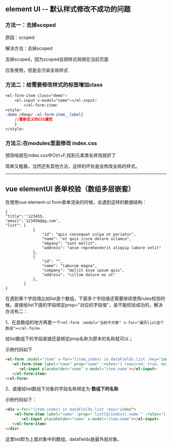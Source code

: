 ## element UI -- 默认样式修改不成功的问题

### 方法一：去掉scoped 

原因：scoped 

解决方法：去掉scoped 

去掉scoped，因为scoped会把样式局限在当前页面

应急使用，但是会污染全局样式

### 方法二：给需要修改样式的标签增加class

```css
<el-form-item class="demo">
    <el-input v-model="name"></el-input>
        </el-form-item>
<style>
.demo /deep/ .el-form-item__label{
    //重新定义的CSS属性    
    }    
</style>
```



### 方法三:在modules里面修改 index.css

想改啥就在index.css中Ctrl+F,找到元素类名修改就好了

简单又粗暴。当然还有其他方法，这样的坏处是会修改全局的样式。

---

## vue elementUI 表单校验（数组多层嵌套）

在使用vue element-ui form表单渲染的时候，会遇到这样的数据结构：

```
{
"title":''123455,
"email":'123456@qq.com',
"list": [
            {
                "id": "quis consequat culpa ut pariatur",
                "name": "et quis irure dolore ullamco",
                "ompany": "sunt mollit",
                "address": "anim reprehenderit aliquip labore velit"
            },
            {
                "id": "",
                "name": "laborum magna",
                "company": "mollit esse ipsum quis",
                "address": "cillum dolore ex ut"
            },
        ]
}
```

在遇到某个字段值比如list是个数组，下面多个字段值还需要继续使用rules校验时候，直接给list下面的字段绑定prop="对应的字段值"，是不能校验成功的，解决办法有二：

1、在是数组的地方再套一个`<el-form :model="当前子对象" v-for="遍历list这个数组"></el-form>`

  给list数组下的字段直接还是绑定prop名称为原本的名称就可以；

示例代码如下

```html
<el-form :model="item" v-for="(item,index) in dataFields.list :key="index">
   <el-form-item label="name" prop="name" :rules="{ required: true, message: 'Required', trigger: 'blur' }">
      <el-input placeholder="name" v-model="item.name"></el-input>
   </el-form-item>
</el-form>
```

2、直接给list数组下对象的字段名称绑定为  **数组下的名称**

示例代码如下：

```html
<div v-for="(item,index) in dataFields.list :key="index">
    <el-form-item label="name" :prop="`list[${index}].name`" :rules="{ required: true, message: 'Required', trigger: 'blur' }">
       <el-input placeholder="name" v-model="item.name"></el-input>
   </el-form-item>
</div>
```

这里list即为上面对象中的数组，datafields是最外层对象。